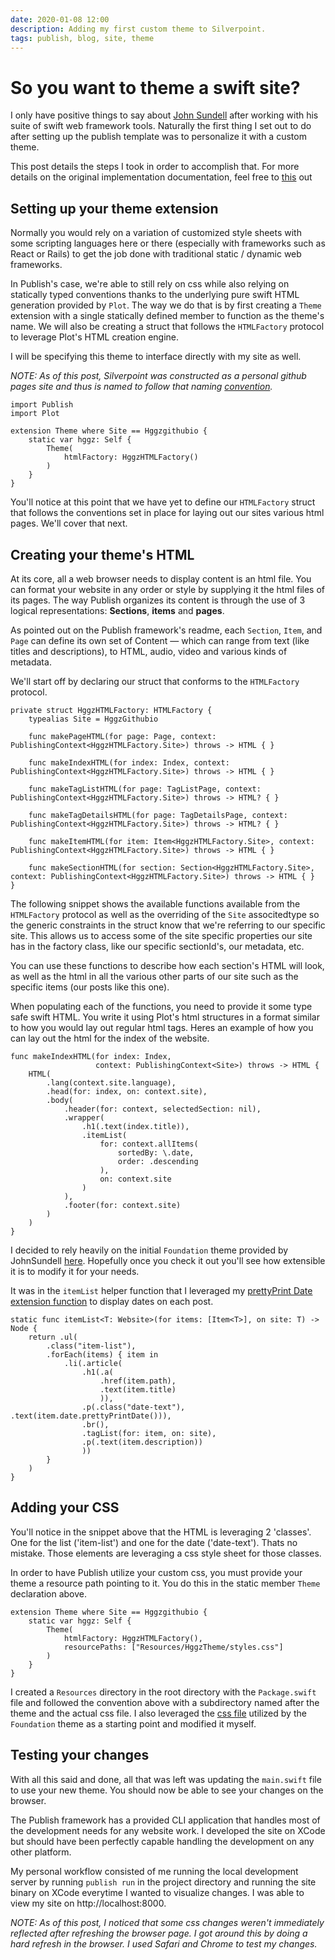 ```yaml
---
date: 2020-01-08 12:00
description: Adding my first custom theme to Silverpoint.
tags: publish, blog, site, theme
---
```

# So you want to theme a swift site?

I only have positive things to say about [John Sundell](https://github.com/JohnSundell) after working with his suite of swift web framework tools. Naturally the first thing I set out to do after setting up the publish template was to personalize it with a custom theme.

This post details the steps I took in order to accomplish that. For more details on the original implementation documentation, feel free to [this](https://github.com/JohnSundell/Publish#building-an-html-theme) out


## Setting up your theme extension

Normally you would rely on a variation of customized style sheets with some scripting languages here or there (especially with frameworks such as React or Rails) to get the job done with traditional static / dynamic web frameworks.

In Publish's case, we're able to still rely on css while also relying on statically typed conventions thanks to the underlying pure swift HTML generation provided by <code class="inline">Plot</code>. The way we do that is by first creating a <code class="inline">Theme </code>extension with a single statically defined member to function as the theme's name. We will also be creating a struct that follows the <code class="inline">HTMLFactory</code> protocol to leverage Plot's HTML creation engine.

I will be specifying this theme to interface directly with my site as well.

*NOTE: As of this post, Silverpoint was constructed as a personal github pages site and thus is named to follow that naming [convention](https://pages.github.com).*

```
import Publish
import Plot

extension Theme where Site == Hggzgithubio {
    static var hggz: Self {
        Theme(
            htmlFactory: HggzHTMLFactory()
        )
    }
}
```

You'll notice at this point that we have yet to define our <code class="inline">HTMLFactory</code> struct that follows the conventions set in place for laying out our sites various html pages. We'll cover that next.

## Creating your theme's HTML

At its core, all a web browser needs to display content is an html file. You can format your website in any order or style by supplying it the html files of its pages. The way Publish organizes its content is through the use of 3 logical representations: <b>Sections</b>, <b>items</b> and <b>pages</b>.

As pointed out on the Publish framework's readme, each <code class="inline">Section</code>, <code class="inline">Item</code>, and <code class="inline">Page</code> can define its own set of Content — which can range from text (like titles and descriptions), to HTML, audio, video and various kinds of metadata.

We'll start off by declaring our struct that conforms to the <code class="inline">HTMLFactory</code> protocol.

```
private struct HggzHTMLFactory: HTMLFactory {
    typealias Site = HggzGithubio
    
    func makePageHTML(for page: Page, context: PublishingContext<HggzHTMLFactory.Site>) throws -> HTML { }

    func makeIndexHTML(for index: Index, context: PublishingContext<HggzHTMLFactory.Site>) throws -> HTML { }

    func makeTagListHTML(for page: TagListPage, context: PublishingContext<HggzHTMLFactory.Site>) throws -> HTML? { }

    func makeTagDetailsHTML(for page: TagDetailsPage, context: PublishingContext<HggzHTMLFactory.Site>) throws -> HTML? { }

    func makeItemHTML(for item: Item<HggzHTMLFactory.Site>, context: PublishingContext<HggzHTMLFactory.Site>) throws -> HTML { }

    func makeSectionHTML(for section: Section<HggzHTMLFactory.Site>, context: PublishingContext<HggzHTMLFactory.Site>) throws -> HTML { }
}
```

The following snippet shows the available functions available from the <code class="inline">HTMLFactory</code> protocol as well as the overriding of the <code class="inline">Site</code> associtedtype so the generic constraints in the struct know that we're referring to our specific site. This allows us to access some of the site specific properties our site has in the factory class, like our specific sectionId's, our metadata, etc.

You can use these functions to describe how each section's HTML will look, as well as the html in all the various other parts of our site such as the specific items (our posts like this one).

When populating each of the functions, you need to provide it some type safe swift HTML. You write it using Plot's html structures in a format similar to how you would lay out regular html tags. Heres an example of how you can lay out the html for the index of the website.

```
func makeIndexHTML(for index: Index,
                   context: PublishingContext<Site>) throws -> HTML {
    HTML(
        .lang(context.site.language),
        .head(for: index, on: context.site),
        .body(
            .header(for: context, selectedSection: nil),
            .wrapper(
                .h1(.text(index.title)),
                .itemList(
                    for: context.allItems(
                        sortedBy: \.date,
                        order: .descending
                    ),
                    on: context.site
                )
            ),
            .footer(for: context.site)
        )
    )
}
```

I decided to rely heavily on the initial <code class="inline">Foundation</code> theme provided by JohnSundell [here](https://github.com/JohnSundell/Publish/commit/ef3cd95bc4b4307c516b7538c6c2dfcc943fc7a8#diff-e4f4d4927f56c44345fc9efc87ff25e2). Hopefully once you check it out you'll see how extensible it is to modify it for your needs.

It was in the <code class="inline">itemList</code> helper function that I leveraged my [prettyPrint Date extension function](/posts/p2/) to display dates on each post.

```
static func itemList<T: Website>(for items: [Item<T>], on site: T) -> Node {
    return .ul(
        .class("item-list"),
        .forEach(items) { item in
            .li(.article(
                .h1(.a(
                    .href(item.path),
                    .text(item.title)
                    )),
                .p(.class("date-text"), .text(item.date.prettyPrintDate())),
                .br(),
                .tagList(for: item, on: site),
                .p(.text(item.description))
                ))
        }
    )
}

```

## Adding your CSS

You'll notice in the snippet above that the HTML is leveraging 2 'classes'. One for the list ('item-list') and one for the date ('date-text'). Thats no mistake. Those elements are leveraging a css style sheet for those classes.

In order to have Publish utilize your custom css, you must provide your theme a resource path pointing to it. You do this in the static member <code class="inline">Theme</code> declaration above.

```
extension Theme where Site == Hggzgithubio {
    static var hggz: Self {
        Theme(
            htmlFactory: HggzHTMLFactory(),
            resourcePaths: ["Resources/HggzTheme/styles.css"]
        )
    }
}
```

I created a <code class="inline">Resources</code> directory in the root directory with the <code class="inline">Package.swift</code> file and followed the convention above with a subdirectory named after the theme and the actual css file. I also leveraged the [css file](https://github.com/JohnSundell/Publish/commit/ef3cd95bc4b4307c516b7538c6c2dfcc943fc7a8#diff-98456e10ede04c3921630ce432dac1cd) utilized by the <code class="inline">Foundation</code> theme as a starting point and modified it myself.

## Testing your changes

With all this said and done, all that was left was updating the <code class="inline">main.swift</code> file to use your new theme. You should now be able to see your changes on the browser.

The Publish framework has a provided CLI application that handles most of the development needs for any website work. I developed the site on XCode but should have been perfectly capable handling the development on any other platform.

My personal workflow consisted of me running the local development server by running <code class="inline">publish run</code> in the project directory and running the site binary on XCode everytime I wanted to visualize changes. I was able to view my site on http://localhost:8000.

*NOTE: As of this post, I noticed that some css changes weren't immediately reflected after refreshing the browser page. I got around this by doing a hard refresh in the browser. I used Safari and Chrome to test my changes.*

